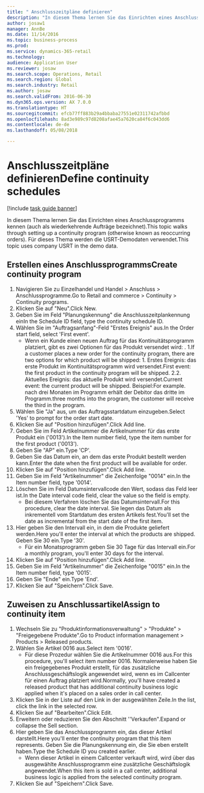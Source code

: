 ```yaml
--- 
title: " Anschlusszeitpläne definieren"
description: "In diesem Thema lernen Sie das Einrichten eines Anschlussprogramms kennen (auch als wiederkehrende Aufträge bezeichnet)."
author: josaw1
manager: AnnBe
ms.date: 11/14/2016
ms.topic: business-process
ms.prod: 
ms.service: dynamics-365-retail
ms.technology: 
audience: Application User
ms.reviewer: josaw
ms.search.scope: Operations, Retail
ms.search.region: Global
ms.search.industry: Retail
ms.author: josaw
ms.search.validFrom: 2016-06-30
ms.dyn365.ops.version: AX 7.0.0
ms.translationtype: HT
ms.sourcegitcommit: efcb77ff883b29a4bbaba27551e02311742afbbd
ms.openlocfilehash: 8ad3e989c97d8208afae45a7620ca84f6c043dd6
ms.contentlocale: de-de
ms.lasthandoff: 05/08/2018

---
```

# <a name="define-continuity-schedules"></a><span data-ttu-id="74df3-103"> Anschlusszeitpläne definieren</span><span class="sxs-lookup"><span data-stu-id="74df3-103">Define continuity schedules</span></span>

[!include [task guide banner](../includes/task-guide-banner.md)]

<span data-ttu-id="74df3-104">In diesem Thema lernen Sie das Einrichten eines Anschlussprogramms kennen (auch als wiederkehrende Aufträge bezeichnet).</span><span class="sxs-lookup"><span data-stu-id="74df3-104">This topic walks through setting up a continuity program (otherwise known as reoccurring orders).</span></span> <span data-ttu-id="74df3-105">Für dieses Thema werden die USRT-Demodaten verwendet.</span><span class="sxs-lookup"><span data-stu-id="74df3-105">This topic uses company USRT in the demo data.</span></span>


## <a name="create-continuity-program"></a><span data-ttu-id="74df3-106">Erstellen eines Anschlussprogramms</span><span class="sxs-lookup"><span data-stu-id="74df3-106">Create continuity program</span></span>
1. <span data-ttu-id="74df3-107">Navigieren Sie zu Einzelhandel und Handel > Anschluss > Anschlussprogramme.</span><span class="sxs-lookup"><span data-stu-id="74df3-107">Go to Retail and commerce > Continuity > Continuity programs.</span></span>
2. <span data-ttu-id="74df3-108">Klicken Sie auf "Neu".</span><span class="sxs-lookup"><span data-stu-id="74df3-108">Click New.</span></span>
3. <span data-ttu-id="74df3-109">Geben Sie im Feld "Planungskennung" die Anschlusszeitplankennung ein</span><span class="sxs-lookup"><span data-stu-id="74df3-109">In the Schedule ID field, type the continuity schedule ID.</span></span>
4. <span data-ttu-id="74df3-110">Wählen Sie im "Auftragsanfang"-Feld "Erstes Ereignis" aus.</span><span class="sxs-lookup"><span data-stu-id="74df3-110">In the Order start field, select 'First event'.</span></span>
    * <span data-ttu-id="74df3-111">Wenn ein Kunde einen neuen Auftrag für das Kontinuitätsprogramm platziert, gibt es zwei Optionen für das Produkt versendet wird: . 1.</span><span class="sxs-lookup"><span data-stu-id="74df3-111">If a customer places a new order for the continuity program, there are two options for which product will be shipped:  1.</span></span> <span data-ttu-id="74df3-112">Erstes Ereignis: das erste Produkt im Kontinuitätsprogramm wird versendet.</span><span class="sxs-lookup"><span data-stu-id="74df3-112">First event: the first product in the continuity program will be shipped.</span></span>  <span data-ttu-id="74df3-113">2.</span><span class="sxs-lookup"><span data-stu-id="74df3-113">2.</span></span> <span data-ttu-id="74df3-114">Aktuelles Ereignis: das aktuelle Produkt wird versendet.</span><span class="sxs-lookup"><span data-stu-id="74df3-114">Current event: the current product will be shipped.</span></span> <span data-ttu-id="74df3-115">Beispiel:</span><span class="sxs-lookup"><span data-stu-id="74df3-115">For example.</span></span> <span data-ttu-id="74df3-116">nach drei Monaten im Programm erhält der Debitor das dritte im Programm.</span><span class="sxs-lookup"><span data-stu-id="74df3-116">three months into the program, the customer will receive the third in the program.</span></span>  
5. <span data-ttu-id="74df3-117">Wählen Sie "Ja" aus, um das Auftragsstartdatum einzugeben.</span><span class="sxs-lookup"><span data-stu-id="74df3-117">Select 'Yes' to prompt for the order start date.</span></span>
6. <span data-ttu-id="74df3-118">Klicken Sie auf "Position hinzufügen".</span><span class="sxs-lookup"><span data-stu-id="74df3-118">Click Add line.</span></span>
7. <span data-ttu-id="74df3-119">Geben Sie im Feld Artikelnummer die Artikelnummer für das erste Produkt ein ('0013').</span><span class="sxs-lookup"><span data-stu-id="74df3-119">In the Item number field, type the item number for the first product ('0013').</span></span>
8. <span data-ttu-id="74df3-120">Geben Sie "AP" ein.</span><span class="sxs-lookup"><span data-stu-id="74df3-120">Type 'CP'.</span></span>
9. <span data-ttu-id="74df3-121">Geben Sie das Datum ein, an dem das erste Produkt bestellt werden kann.</span><span class="sxs-lookup"><span data-stu-id="74df3-121">Enter the date when the first product will be available for order.</span></span>
10. <span data-ttu-id="74df3-122">Klicken Sie auf "Position hinzufügen".</span><span class="sxs-lookup"><span data-stu-id="74df3-122">Click Add line.</span></span>
11. <span data-ttu-id="74df3-123">Geben Sie im Feld "Artikelnummer" die Zeichenfolge "0014" ein.</span><span class="sxs-lookup"><span data-stu-id="74df3-123">In the Item number field, type '0014'.</span></span>
12. <span data-ttu-id="74df3-124">Löschen Sie im Feld Datumsintervallcode den Wert, sodass das Feld leer ist.</span><span class="sxs-lookup"><span data-stu-id="74df3-124">In the Date interval code field, clear the value so the field is empty.</span></span>
    * <span data-ttu-id="74df3-125">Bei diesem Verfahren löschen Sie das Datumsintervall.</span><span class="sxs-lookup"><span data-stu-id="74df3-125">For this procedure, clear the date interval.</span></span> <span data-ttu-id="74df3-126">Sie legen das Datum als inkrementell vom Startdatum des ersten Artikels fest.</span><span class="sxs-lookup"><span data-stu-id="74df3-126">You'll set the date as incremental from the start date of the first item.</span></span>  
13. <span data-ttu-id="74df3-127">Hier geben Sie den Intervall ein, in dem die Produkte geliefert werden.</span><span class="sxs-lookup"><span data-stu-id="74df3-127">Here you'll enter the interval at which the products are shipped.</span></span> <span data-ttu-id="74df3-128">Geben Sie 30 ein.</span><span class="sxs-lookup"><span data-stu-id="74df3-128">Type '30'.</span></span>
    * <span data-ttu-id="74df3-129">Für ein Monatsprogramm geben Sie 30 Tage für das Intervall ein.</span><span class="sxs-lookup"><span data-stu-id="74df3-129">For a monthly program, you'll enter 30 days for the interval.</span></span>  
14. <span data-ttu-id="74df3-130">Klicken Sie auf "Position hinzufügen".</span><span class="sxs-lookup"><span data-stu-id="74df3-130">Click Add line.</span></span>
15. <span data-ttu-id="74df3-131">Geben Sie im Feld "Artikelnummer" die Zeichenfolge "0015" ein.</span><span class="sxs-lookup"><span data-stu-id="74df3-131">In the Item number field, type '0015'.</span></span>
16. <span data-ttu-id="74df3-132">Geben Sie "Ende" ein.</span><span class="sxs-lookup"><span data-stu-id="74df3-132">Type 'End'.</span></span>
17. <span data-ttu-id="74df3-133">Klicken Sie auf "Speichern".</span><span class="sxs-lookup"><span data-stu-id="74df3-133">Click Save.</span></span>

## <a name="assign-to-continuity-item"></a><span data-ttu-id="74df3-134">Zuweisen zu Anschlussartikel</span><span class="sxs-lookup"><span data-stu-id="74df3-134">Assign to continuity item</span></span>
1. <span data-ttu-id="74df3-135">Wechseln Sie zu "Produktinformationsverwaltung" > "Produkte" > "Freigegebene Produkte".</span><span class="sxs-lookup"><span data-stu-id="74df3-135">Go to Product information management > Products > Released products.</span></span>
2. <span data-ttu-id="74df3-136">Wählen Sie Artikel 0016 aus.</span><span class="sxs-lookup"><span data-stu-id="74df3-136">Select item '0016'.</span></span>
    * <span data-ttu-id="74df3-137">Für diese Prozedur wählen Sie die Artikelnummer 0016 aus.</span><span class="sxs-lookup"><span data-stu-id="74df3-137">For this procedure, you'll select item number 0016.</span></span> <span data-ttu-id="74df3-138">Normalerweise haben Sie ein freigegebenes Produkt erstellt, für das zusätzliche Anschlussgeschäftslogik angewendet wird, wenn es im Callcenter für einen Auftrag platziert wird.</span><span class="sxs-lookup"><span data-stu-id="74df3-138">Normally, you'll have created a released product that has additional continuity business logic applied when it's placed on a sales order in call center.</span></span>  
3. <span data-ttu-id="74df3-139">Klicken Sie in der Liste auf den Link in der ausgewählten Zeile.</span><span class="sxs-lookup"><span data-stu-id="74df3-139">In the list, click the link in the selected row.</span></span>
4. <span data-ttu-id="74df3-140">Klicken Sie auf "Bearbeiten".</span><span class="sxs-lookup"><span data-stu-id="74df3-140">Click Edit.</span></span>
5. <span data-ttu-id="74df3-141">Erweitern oder reduzieren Sie den Abschnitt ''Verkaufen".</span><span class="sxs-lookup"><span data-stu-id="74df3-141">Expand or collapse the Sell section.</span></span>
6. <span data-ttu-id="74df3-142">Hier geben Sie das Anschlussprogramm ein, das dieser Artikel darstellt.</span><span class="sxs-lookup"><span data-stu-id="74df3-142">Here you'll enter the continuity program that this item represents.</span></span> <span data-ttu-id="74df3-143">Geben Sie die Planungskennung ein, die Sie eben erstellt haben.</span><span class="sxs-lookup"><span data-stu-id="74df3-143">Type the Schedule ID you created earlier.</span></span>
    * <span data-ttu-id="74df3-144">Wenn dieser Artikel in einem Callcenter verkauft wird, wird über das ausgewählte Anschlussprogramm eine zusätzliche Geschäftslogik angewendet.</span><span class="sxs-lookup"><span data-stu-id="74df3-144">When this item is sold in a call center, additional business logic is applied from the selected continuity program.</span></span>  
7. <span data-ttu-id="74df3-145">Klicken Sie auf "Speichern".</span><span class="sxs-lookup"><span data-stu-id="74df3-145">Click Save.</span></span>



